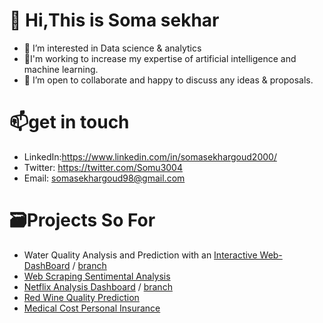 # 👋 Hi,This is **Soma sekhar**
- 👀 I’m interested in Data science & analytics
- 🌱I'm working to increase my expertise of artificial intelligence and machine learning.
- 💞️ I’m open to collaborate and happy to discuss any ideas & proposals.
 
# 📫get in touch
- LinkedIn:https://www.linkedin.com/in/somasekhargoud2000/
- Twitter: https://twitter.com/Somu3004
- Email: somasekhargoud98@gmail.com
  
# 🗃️Projects So For
- Water Quality Analysis and Prediction with an [Interactive Web-DashBoard](https://somu-gen-final-wqi-rep-st-f2-hoc6qx.streamlit.app/) / [branch](https://github.com/Somu-cSs/Water-Quality-Analysis-and-Prediction./tree/main)
- [Web Scraping Sentimental Analysis](https://github.com/Somu-cSs/Web-Scrapring-Sentimental-Analysis)
- [Netflix Analysis Dashboard](https://public.tableau.com/app/profile/somu6389/viz/Netflix_analysis_16721236253480/Netflix) / [branch](https://github.com/Somu-cSs/Netflix-analysis)
- [Red Wine Quality Prediction](https://github.com/Somu-cSs/Internship/tree/Predicting-Red-wine-quality)
- [Medical Cost Personal Insurance](https://github.com/Somu-cSs/Internship/tree/Medical-Cost-Personal-Insurance)

<!---
Somu-Gen/Somu-Gen is a ✨ special ✨ repository because its `README.md` (this file) appears on your GitHub profile.
You can click the Preview link to take a look at your changes.
--->
